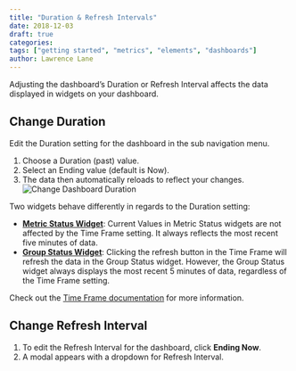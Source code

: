```yaml
---
title: "Duration & Refresh Intervals"
date: 2018-12-03
draft: true
categories:
tags: ["getting started", "metrics", "elements", "dashboards"]
author: Lawrence Lane
---
```


Adjusting the dashboard’s Duration or Refresh Interval affects the data displayed in widgets on your dashboard.

## Change Duration
Edit the Duration setting for the dashboard in the sub navigation menu.

1. Choose a Duration (past) value.
2. Select an Ending value (default is Now).
3. The data then automatically reloads to reflect your changes.
![Change Dashboard Duration](/images/_index/change-dashboard-duration.png)

Two widgets behave differently in regards to the Duration setting:

 - [**Metric Status Widget**][1]: Current Values in Metric Status widgets are not affected by the Time Frame setting. It always reflects the most recent five minutes of data.
 - [**Group Status Widget**][2]: Clicking the refresh button in the Time Frame will refresh the data in the Group Status widget. However, the Group Status widget always displays the most recent 5 minutes of data, regardless of the Time Frame setting.

Check out the [Time Frame documentation][3] for more information.

## Change Refresh Interval
1. To edit the Refresh Interval for the dashboard, click **Ending Now**.
2. A modal appears with a dropdown for Refresh Interval.

[1]: adfa
[2]: afa
[3]: adfa
